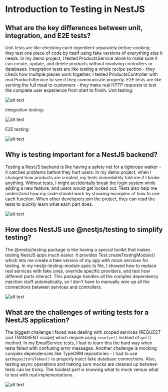 # Introduction to Testing in NestJS

## What are the key differences between unit, integration, and E2E tests?

Unit tests are like checking each ingredient separately before cooking - they test one piece of code by itself using fake versions of everything else it needs. In my demo project, I tested ProductsService alone to make sure it can create, update, and delete products without involving controllers or databases. Integration tests are like testing a whole recipe section - they check how multiple pieces work together. I tested ProductsController with real ProductsService to see if they communicate properly. E2E tests are like serving the full meal to customers - they make real HTTP requests to test the complete user experience from start to finish.
Unit testing:

![alt text](image.png)

Integration testing:

![alt text](image-1.png)

E2E testing: 

![alt text](image-2.png)

## Why is testing important for a NestJS backend?

Testing a NestJS backend is like having a safety net for a tightrope walker - it catches problems before they hurt users. In my demo project, when I changed how products are created, my tests immediately told me if I broke anything. Without tests, I might accidentally break the login system while adding a new feature, and users would get locked out. Tests also help me understand how my code should work by showing examples of how to use each function. When other developers join the project, they can read the tests to quickly learn what each part does.

![alt text](image-3.png)

## How does NestJS use @nestjs/testing to simplify testing?

The @nestjs/testing package is like having a special toolkit that makes testing NestJS apps much easier. It provides Test.createTestingModule() which lets me create a fake version of my app with mock services for testing. In my nestjs-testing-module.spec.ts file, I showed how to replace real services with fake ones, override specific providers, and test how different parts interact. This package handles all the complex dependency injection stuff automatically, so I don't have to manually wire up all the connections between services and controllers.

![alt text](image-4.png)

## What are the challenges of writing tests for a NestJS application?

The biggest challenge I faced was dealing with scoped services (REQUEST and TRANSIENT scope) which require using `resolve()` instead of `get()` method. In my EmailService tests, I had to learn this the hard way when tests failed with confusing error messages. Another challenge is mocking complex dependencies like TypeORM repositories - I had to use `getRepositoryToken()` to properly inject fake database connections. Also, testing async operations and making sure mocks are cleaned up between tests can be tricky. The hardest part is knowing what to mock versus what to test with real implementations.

![alt text](image-5.png)